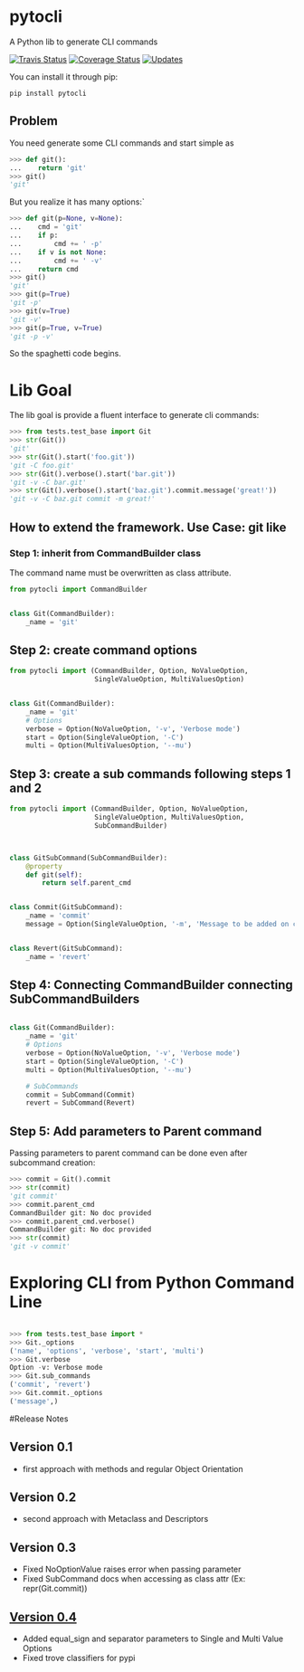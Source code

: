 # pytocli

A Python lib to generate CLI commands

[![Travis Status](https://travis-ci.org/renzon/pytocli.svg?branch=master)](https://travis-ci.org/renzon/pytocli)
[![Coverage Status](https://coveralls.io/repos/github/renzon/pytocli/badge.svg?branch=master)](https://coveralls.io/github/renzon/pytocli?branch=master)
[![Updates](https://pyup.io/repos/github/renzon/pytocli/shield.svg)](https://pyup.io/repos/github/renzon/pytocli/)

You can install it through pip:

```console
pip install pytocli
``` 
## Problem

You need generate some CLI commands and start simple as
```python
>>> def git():
...    return 'git'
>>> git()
'git'

```
But you realize it has many options:`

```python
>>> def git(p=None, v=None):
...    cmd = 'git' 
...    if p:
...        cmd += ' -p'
...    if v is not None:
...        cmd += ' -v'
...    return cmd
>>> git()
'git'
>>> git(p=True)
'git -p'
>>> git(v=True)
'git -v'
>>> git(p=True, v=True)
'git -p -v'

```
So the spaghetti code begins.

# Lib Goal

The lib goal is provide a fluent interface to generate cli commands:

```python
>>> from tests.test_base import Git
>>> str(Git())
'git'
>>> str(Git().start('foo.git'))
'git -C foo.git'
>>> str(Git().verbose().start('bar.git'))
'git -v -C bar.git'
>>> str(Git().verbose().start('baz.git').commit.message('great!'))
'git -v -C baz.git commit -m great!'

```

## How to extend the framework. Use Case: git like

### Step 1: inherit from CommandBuilder class

The command name must be overwritten as class attribute.
 
```python
from pytocli import CommandBuilder


class Git(CommandBuilder):
    _name = 'git'
```

## Step 2: create command options
 
```python
from pytocli import (CommandBuilder, Option, NoValueOption, 
                     SingleValueOption, MultiValuesOption)


class Git(CommandBuilder):
    _name = 'git'
    # Options
    verbose = Option(NoValueOption, '-v', 'Verbose mode')
    start = Option(SingleValueOption, '-C')
    multi = Option(MultiValuesOption, '--mu')

```
## Step 3: create a sub commands following steps 1 and 2
 
```python
from pytocli import (CommandBuilder, Option, NoValueOption, 
                     SingleValueOption, MultiValuesOption, 
                     SubCommandBuilder)



class GitSubCommand(SubCommandBuilder):
    @property
    def git(self):
        return self.parent_cmd


class Commit(GitSubCommand):
    _name = 'commit'
    message = Option(SingleValueOption, '-m', 'Message to be added on commit')


class Revert(GitSubCommand):
    _name = 'revert'

```

## Step 4: Connecting CommandBuilder connecting SubCommandBuilders
 
```python

class Git(CommandBuilder):
    _name = 'git'
    # Options
    verbose = Option(NoValueOption, '-v', 'Verbose mode')
    start = Option(SingleValueOption, '-C')
    multi = Option(MultiValuesOption, '--mu')

    # SubCommands
    commit = SubCommand(Commit)
    revert = SubCommand(Revert)

```

## Step 5: Add parameters to Parent command

Passing parameters to parent command can be done even after subcommand creation:
 
```python
>>> commit = Git().commit
>>> str(commit)
'git commit'
>>> commit.parent_cmd
CommandBuilder git: No doc provided
>>> commit.parent_cmd.verbose()
CommandBuilder git: No doc provided
>>> str(commit)
'git -v commit'

```

# Exploring CLI from Python Command Line

```python

>>> from tests.test_base import *
>>> Git._options
('name', 'options', 'verbose', 'start', 'multi')
>>> Git.verbose
Option -v: Verbose mode
>>> Git.sub_commands
('commit', 'revert')
>>> Git.commit._options
('message',)

```

#Release Notes

## Version 0.1
* first approach with methods and regular Object Orientation

## Version 0.2
* second approach with Metaclass and Descriptors

## Version 0.3
* Fixed NoOptionValue raises error when passing parameter
* Fixed SubCommand docs when accessing as class attr (Ex: repr(Git.commit))

## [Version 0.4](https://github.com/renzon/pytocli/milestone/1)
* Added equal_sign and separator parameters to Single and Multi Value Options
* Fixed trove classifiers for pypi